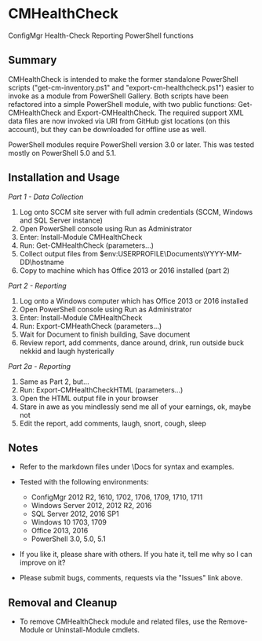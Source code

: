 # CMHealthCheck

ConfigMgr Health-Check Reporting PowerShell functions

## Summary

CMHealthCheck is intended to make the former standalone PowerShell scripts ("get-cm-inventory.ps1" and "export-cm-healthcheck.ps1") easier to invoke as a module from PowerShell Gallery.  Both scripts have been refactored into a simple PowerShell module, with two public functions: Get-CMHealthCheck and Export-CMHealthCheck.  The required support XML data files are now invoked via URI from GitHub gist locations (on this account), but they can be downloaded for offline use as well.

PowerShell modules require PowerShell version 3.0 or later.  This was tested mostly on PowerShell 5.0 and 5.1.

## Installation and Usage

_Part 1 - Data Collection_

1. Log onto SCCM site server with full admin credentials (SCCM, Windows and SQL Server instance)
2. Open PowerShell console using Run as Administrator
3. Enter: Install-Module CMHealthCheck
4. Run: Get-CMHealthCheck (parameters...)
5. Collect output files from $env:USERPROFILE\Documents\YYYY-MM-DD\hostname
6. Copy to machine which has Office 2013 or 2016 installed (part 2)

_Part 2 - Reporting_

1. Log onto a Windows computer which has Office 2013 or 2016 installed
2. Open PowerShell console using Run as Administrator
3. Enter: Install-Module CMHealthCheck
4. Run: Export-CMHeathCheck (parameters...)
5. Wait for Document to finish building, Save document
6. Review report, add comments, dance around, drink, run outside buck nekkid and laugh hysterically

_Part 2a - Reporting_

1. Same as Part 2, but...
2. Run: Export-CMHealthCheckHTML (parameters...)
3. Open the HTML output file in your browser
4. Stare in awe as you mindlessly send me all of your earnings, ok, maybe not
5. Edit the report, add comments, laugh, snort, cough, sleep

## Notes

* Refer to the markdown files under \Docs for syntax and examples.
* Tested with the following environments:
   * ConfigMgr 2012 R2, 1610, 1702, 1706, 1709, 1710, 1711
   * Windows Server 2012, 2012 R2, 2016
   * SQL Server 2012, 2016 SP1
   * Windows 10 1703, 1709
   * Office 2013, 2016
   * PowerShell 3.0, 5.0, 5.1
  
* If you like it, please share with others.  If you hate it, tell me why so I can improve on it?
* Please submit bugs, comments, requests via the "Issues" link above.

## Removal and Cleanup

* To remove CMHealthCheck module and related files, use the Remove-Module or Uninstall-Module cmdlets.
